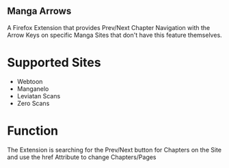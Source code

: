 ## Manga Arrows

A Firefox Extension that provides Prev/Next Chapter Navigation with the Arrow Keys on specific Manga Sites that don't have this feature themselves.

# Supported Sites

-   Webtoon
-   Manganelo
-   Leviatan Scans
-   Zero Scans

# Function

The Extension is searching for the Prev/Next button for Chapters on the Site and use the href Attribute to change Chapters/Pages

